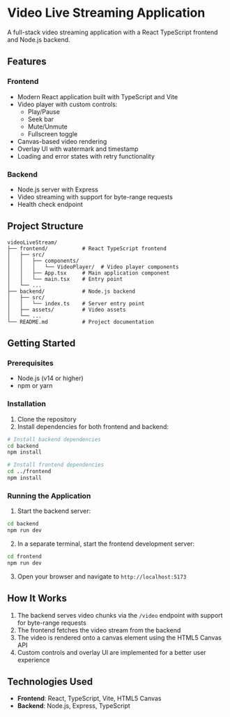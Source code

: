 # Video Live Streaming Application

A full-stack video streaming application with a React TypeScript frontend and Node.js backend.

## Features

### Frontend
- Modern React application built with TypeScript and Vite
- Video player with custom controls:
  - Play/Pause
  - Seek bar
  - Mute/Unmute
  - Fullscreen toggle
- Canvas-based video rendering
- Overlay UI with watermark and timestamp
- Loading and error states with retry functionality

### Backend
- Node.js server with Express
- Video streaming with support for byte-range requests
- Health check endpoint

## Project Structure

```
videoLiveStream/
├── frontend/           # React TypeScript frontend
│   ├── src/
│   │   ├── components/
│   │   │   └── VideoPlayer/  # Video player components
│   │   ├── App.tsx     # Main application component
│   │   └── main.tsx    # Entry point
│   └── ...
├── backend/            # Node.js backend
│   ├── src/
│   │   └── index.ts    # Server entry point
│   ├── assets/         # Video assets
│   └── ...
└── README.md           # Project documentation
```

## Getting Started

### Prerequisites
- Node.js (v14 or higher)
- npm or yarn

### Installation

1. Clone the repository
2. Install dependencies for both frontend and backend:

```bash
# Install backend dependencies
cd backend
npm install

# Install frontend dependencies
cd ../frontend
npm install
```

### Running the Application

1. Start the backend server:

```bash
cd backend
npm run dev
```

2. In a separate terminal, start the frontend development server:

```bash
cd frontend
npm run dev
```

3. Open your browser and navigate to `http://localhost:5173`

## How It Works

1. The backend serves video chunks via the `/video` endpoint with support for byte-range requests
2. The frontend fetches the video stream from the backend
3. The video is rendered onto a canvas element using the HTML5 Canvas API
4. Custom controls and overlay UI are implemented for a better user experience

## Technologies Used

- **Frontend**: React, TypeScript, Vite, HTML5 Canvas
- **Backend**: Node.js, Express, TypeScript

